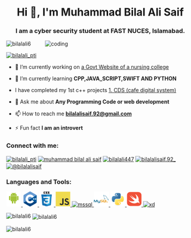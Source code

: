 <h1 align="center">Hi 👋, I'm Muhammad Bilal Ali Saif</h1>
<h3 align="center">I am a cyber security student at FAST NUCES, Islamabad.</h3>

<img align="right" alt="coding" width="400" src="https://camo.githubusercontent.com/7de37139d0b4c1ce40865e799b446c0e963a3dd8fb68d239707237c40604fa3d/68747470733a2f2f63646e2e6472696262626c652e636f6d2f75736572732f3733303730332f73637265656e73686f74732f363538313234332f6176656e746f2e676966">

<p align="left"> <img src="https://komarev.com/ghpvc/?username=bilalali6&label=Profile%20views&color=0e75b6&style=flat" alt="bilalali6" /> </p>

<p align="left"> <a href="https://twitter.com/bilalali_pti" target="blank"><img src="https://img.shields.io/twitter/follow/bilalali_pti?logo=twitter&style=for-the-badge" alt="bilalali_pti" /></a> </p>

- 🔭 I’m currently working on [a Govt Website of a nursing college](collegeofnursingsargodha.info)

- 🌱 I’m currently learning **CPP,JAVA_SCRIPT,SWIFT AND PYTHON**

- I have completed my 1st c++ projects [1. CDS (cafe digital system)](https://drive.google.com/drive/u/0/folders/12Hon_q9_x7x2GAUFvIMfV1UmpMYPsyVD)

- 💬 Ask me about **Any Programming Code or web development**

- 📫 How to reach me **bilalalisaif.92@gmail.com**

- ⚡ Fun fact **I am an introvert**

<h3 align="left">Connect with me:</h3>
<p align="left">
<a href="https://twitter.com/bilalali_pti" target="blank"><img align="center" src="https://raw.githubusercontent.com/rahuldkjain/github-profile-readme-generator/master/src/images/icons/Social/twitter.svg" alt="bilalali_pti" height="30" width="40" /></a>
<a href="https://linkedin.com/in/muhammad bilal ali saif" target="blank"><img align="center" src="https://raw.githubusercontent.com/rahuldkjain/github-profile-readme-generator/master/src/images/icons/Social/linked-in-alt.svg" alt="muhammad bilal ali saif" height="30" width="40" /></a>
<a href="https://fb.com/bilalali447" target="blank"><img align="center" src="https://raw.githubusercontent.com/rahuldkjain/github-profile-readme-generator/master/src/images/icons/Social/facebook.svg" alt="bilalali447" height="30" width="40" /></a>
<a href="https://instagram.com/bilalalisaif.92_" target="blank"><img align="center" src="https://raw.githubusercontent.com/rahuldkjain/github-profile-readme-generator/master/src/images/icons/Social/instagram.svg" alt="bilalalisaif.92_" height="30" width="40" /></a>
<a href="https://medium.com/@bilalalisaif" target="blank"><img align="center" src="https://raw.githubusercontent.com/rahuldkjain/github-profile-readme-generator/master/src/images/icons/Social/medium.svg" alt="@bilalalisaif" height="30" width="40" /></a>
</p>

<h3 align="left">Languages and Tools:</h3>
<p align="left"> <a href="https://developer.android.com" target="_blank" rel="noreferrer"> <img src="https://raw.githubusercontent.com/devicons/devicon/master/icons/android/android-original-wordmark.svg" alt="android" width="40" height="40"/> </a> <a href="https://www.w3schools.com/cpp/" target="_blank" rel="noreferrer"> <img src="https://raw.githubusercontent.com/devicons/devicon/master/icons/cplusplus/cplusplus-original.svg" alt="cplusplus" width="40" height="40"/> </a> <a href="https://www.w3schools.com/css/" target="_blank" rel="noreferrer"> <img src="https://raw.githubusercontent.com/devicons/devicon/master/icons/css3/css3-original-wordmark.svg" alt="css3" width="40" height="40"/> </a> <a href="https://developer.mozilla.org/en-US/docs/Web/JavaScript" target="_blank" rel="noreferrer"> <img src="https://raw.githubusercontent.com/devicons/devicon/master/icons/javascript/javascript-original.svg" alt="javascript" width="40" height="40"/> </a> <a href="https://www.microsoft.com/en-us/sql-server" target="_blank" rel="noreferrer"> <img src="https://www.svgrepo.com/show/303229/microsoft-sql-server-logo.svg" alt="mssql" width="40" height="40"/> </a> <a href="https://www.mysql.com/" target="_blank" rel="noreferrer"> <img src="https://raw.githubusercontent.com/devicons/devicon/master/icons/mysql/mysql-original-wordmark.svg" alt="mysql" width="40" height="40"/> </a> <a href="https://www.python.org" target="_blank" rel="noreferrer"> <img src="https://raw.githubusercontent.com/devicons/devicon/master/icons/python/python-original.svg" alt="python" width="40" height="40"/> </a> <a href="https://developer.apple.com/swift/" target="_blank" rel="noreferrer"> <img src="https://raw.githubusercontent.com/devicons/devicon/master/icons/swift/swift-original.svg" alt="swift" width="40" height="40"/> </a> <a href="https://www.adobe.com/products/xd.html" target="_blank" rel="noreferrer"> <img src="https://cdn.worldvectorlogo.com/logos/adobe-xd.svg" alt="xd" width="40" height="40"/> </a> </p>

<p><img align="left" src="https://github-readme-stats.vercel.app/api/top-langs?username=bilalali6&show_icons=true&locale=en&layout=compact" alt="bilalali6" /></p>

<p>&nbsp;<img align="center" src="https://github-readme-stats.vercel.app/api?username=bilalali6&show_icons=true&locale=en" alt="bilalali6" /></p>

<p><img align="center" src="https://github-readme-streak-stats.herokuapp.com/?user=bilalali6&" alt="bilalali6" /></p>
